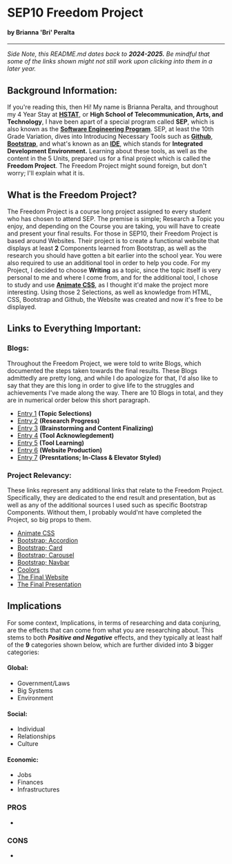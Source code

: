 # SEP10 Freedom Project
#### by **Brianna 'Bri' Peralta**
-----------------------------------------------------------------------------------------------------------------------------------------------------------------------------------------------------
*Side Note, this README.md dates back to* ***2024-2025.*** *Be mindful that some of the links shown might not still work upon clicking into them in a later year.*
## Background Information:
If you're reading this, then Hi! My name is Brianna Peralta, and throughout my 4 Year Stay at **[HSTAT](https://www.hstat.org/)**, or **High School of Telecommunication, Arts, and Technology**, I have been apart of a special program called **SEP**, which is also known as the **[Software Engineering Program](https://hstatsep.github.io/)**. SEP, at least the 10th Grade Variation, dives into Introducing Necessary Tools such as **[Github](https://github.com/)**, **[Bootstrap](https://getbootstrap.com/)**, and what's known as an **[IDE](https://cs50.dev/)**, which stands for **Integrated Development Environment.** Learning about these tools, as well as the content in the 5 Units, prepared us for a final project which is called the **Freedom Project**. The Freedom Project might sound foreign, but don't worry; I'll explain what it is.

## What is the Freedom Project? 
The Freedom Project is a course long project assigned to every student who has chosen to attend SEP. The premise is simple; Research a Topic you enjoy, and depending on the Course you are taking, you will have to create and present your final results. For those in SEP10, their Freedom Project is based around Websites. Their project is to create a functional website that displays at least **2** Components learned from Bootstrap, as well as the research you should have gotten a bit earlier into the school year. You were also required to use an additional tool in order to help you code. For my Project, I decided to choose **Writing** as a topic, since the topic itself is very personal to me and where I come from, and for the additional tool, I chose to study and use  **[Animate CSS](https://animate.style/)**, as I thought it'd make the project more interesting. Using those 2 Selections, as well as knowledge from HTML, CSS, Bootstrap and Github, the Website was created and now it's free to be displayed. 

## Links to Everything Important:
### Blogs:
Throughout the Freedom Project, we were told to write Blogs, which documented the steps taken towards the final results. These Blogs admittedly are pretty long, and while I do apologize for that, I'd also like to say that they are this long in order to give life to the struggles and achievements I've made along the way. There are 10 Blogs in total, and they are in numerical order below this short paragraph.
* [Entry 1](blog/entry01.md) **(Topic Selections)**
* [Entry 2](blog/entry02.md) **(Research Progress)**
* [Entry 3](blog/entry03.md) **(Brainstorming and Content Finalizing)**
* [Entry 4](blog/entry04.md) **(Tool Acknowlegdement)**
* [Entry 5](blog/entry05.md) **(Tool Learning)**
* [Entry 6](blog/entry06.md) **(Website Production)**
* [Entry 7](blog/entry07.md) **(Presntations; In-Class & Elevator Styled)**
### Project Relevancy:
These links represent any additional links that relate to the Freedom Project. Specifically, they are dedicated to the end result and presentation, but as well as any of the additional sources I used such as specific Bootstrap Components. Without them, I probably would'nt have completed the Project, so big props to them.
* [Animate CSS](https://animate.style/)
* [Bootstrap; Accordion](https://getbootstrap.com/docs/5.3/components/accordion/)
* [Bootstrap; Card](https://getbootstrap.com/docs/5.3/components/card/)
* [Bootstrap; Carousel](https://getbootstrap.com/docs/5.3/components/carousel/)
* [Bootstrap; Navbar](https://getbootstrap.com/docs/5.3/components/navbar/)
* [Coolors](https://coolors.co/)
* [The Final Website](https://briannap6399.github.io/sep10-freedom-project/final-project/index.html)
* [The Final Presentation](https://docs.google.com/presentation/d/1b40JXpsCoAYCTmAXr3mNTOVODSY6_5VneJAIFGoWoP4/edit?usp=sharing)

## Implications
For some context, Implications, in terms of researching and data conjuring, are the effects that can come from what you are researching about. This stems to both ***Positive and Negative*** effects, and they typically at least half of the **9** categories shown below, which are further divided into **3** bigger categories:
#### Global:
* Government/Laws 
* Big Systems
* Environment
#### Social:
* Individual
* Relationships
* Culture
#### Economic:
* Jobs
* Finances
* Infrastructures
### PROS
*
### CONS
*
